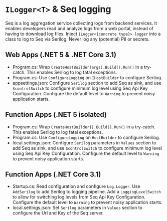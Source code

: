 # `ILogger<T>` &amp; Seq logging

Seq is a log aggregation service collecting logs from backend services. It enables developers read and analyze logs from a web portal, instead of having to download log files. Inject `ILogger<{concrete type}> logger` into a class to log to Seq via Serilog. Never log any (potential) PII or secrets. 

## Web Apps (.NET 5 & .NET Core 3.1)

- Program.cs: Wrap `CreateHostBuilder(args).Build().Run()` in a try-catch. This enables Serilog to log fatal exceptions.
- Program.cs: Use `ConfigureLogging` on `IHostBuilder` to configure Serilog.
- appsettings.json: Configure `Serilog` section to add Seq as sink, and use `$controlSwitch` to configure minimum log level using Seq Api Key Configuration. Configure the default level to `Warning` to prevent noisy application starts.

## Function Apps (.NET 5 isolated)

- Program.cs: Wrap `CreateHostBuilder().Build().Run()` in a try-catch. This enables Serilog to log fatal exceptions.
- Program.cs: Use `ConfigureLogging` on `HostBuilder` to configure Serilog.
- local.settings.json: Configure `Serilog` parameters in `Values` section to add Seq as sink, and use `$controlSwitch` to configure minimum log level using Seq Api Key Configuration.  Configure the default level to `Warning` to prevent noisy application starts.

## Function Apps (.NET Core 3.1)

- Startup.cs: Read configuration and configure `Log.Logger`. Use `AddSerilog` to add Serilog to logging pipeline. Add a `LoggingLevelSwitch` to allow for switching log levels from Seq Api Key Configuration. Configure the default level to `Warning` to prevent noisy application starts.
- local.settings.json: Set `Serilog` parameters in `Values` section to configure the Url and Key of the Seq server.
